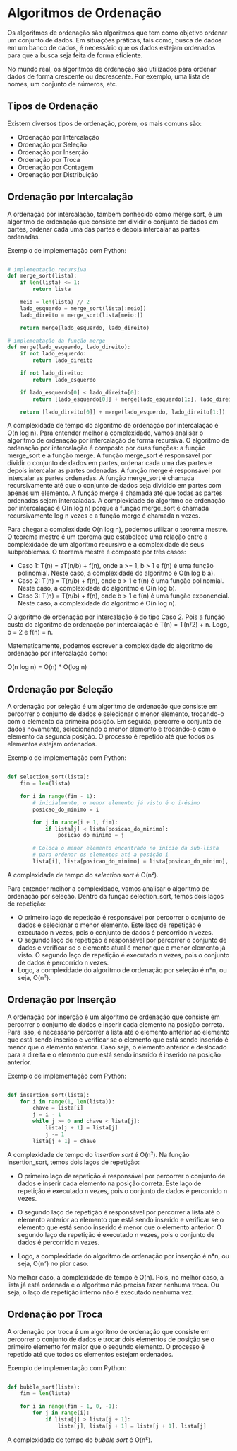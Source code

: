 # Algoritmos de Ordenação 

Os algoritmos de ordenação são algoritmos que tem como objetivo ordenar um conjunto de dados. Em situações práticas, tais como, busca de dados em um banco de dados, é necessário que os dados estejam ordenados para que a busca seja feita de forma eficiente.

No mundo real, os algoritmos de ordenação são utilizados para ordenar dados de forma crescente ou decrescente. Por exemplo, uma lista de nomes, um conjunto de números, etc.

## Tipos de Ordenação

Existem diversos tipos de ordenação, porém, os mais comuns são:

- Ordenação por Intercalação
- Ordenação por Seleção
- Ordenação por Inserção
- Ordenação por Troca
- Ordenação por Contagem
- Ordenação por Distribuição

## Ordenação por Intercalação

A ordenação por intercalação, também conhecido como merge sort, é um algoritmo de ordenação que consiste em dividir o conjunto de dados em partes, ordenar cada uma das partes e depois intercalar as  partes ordenadas.

Exemplo de implementação com Python:

```python

# implementação recursiva
def merge_sort(lista):
    if len(lista) <= 1:
        return lista

    meio = len(lista) // 2
    lado_esquerdo = merge_sort(lista[:meio])
    lado_direito = merge_sort(lista[meio:])

    return merge(lado_esquerdo, lado_direito)

# implementação da função merge
def merge(lado_esquerdo, lado_direito):
    if not lado_esquerdo:
        return lado_direito

    if not lado_direito:
        return lado_esquerdo

    if lado_esquerdo[0] < lado_direito[0]:
        return [lado_esquerdo[0]] + merge(lado_esquerdo[1:], lado_direito)

    return [lado_direito[0]] + merge(lado_esquerdo, lado_direito[1:])

```

A complexidade de tempo do algoritmo de ordenação por intercalação é O(n log n). Para entender melhor a complexidade, vamos analisar o algoritmo de ordenação por intercalação de forma recursiva. O algoritmo de ordenação por intercalação é composto por duas funções: a função merge_sort e a função merge. A função merge_sort é responsável por dividir o conjunto de dados em partes, ordenar cada uma das partes e depois intercalar as partes ordenadas. A função merge é responsável por intercalar as partes ordenadas. A função merge_sort é chamada recursivamente até que o conjunto de dados seja dividido em partes com apenas um elemento. A função merge é chamada até que todas as partes ordenadas sejam intercaladas. A complexidade do algoritmo de ordenação por intercalação é O(n log n) porque a função merge_sort é chamada recursivamente log n vezes e a função merge é chamada n vezes. 

Para chegar a complexidade O(n log n), podemos utilizar o teorema mestre. O teorema mestre é um teorema que estabelece uma relação entre a complexidade de um algoritmo recursivo e a complexidade de seus subproblemas. O teorema mestre é composto por três casos: 

- Caso 1: T(n) = aT(n/b) + f(n), onde a >= 1, b > 1 e f(n) é uma função polinomial. Neste caso, a complexidade do algoritmo é O(n log b a).
- Caso 2: T(n) = T(n/b) + f(n), onde b > 1 e f(n) é uma função polinomial. Neste caso, a complexidade do algoritmo é O(n log b).
- Caso 3: T(n) = T(n/b) + f(n), onde b > 1 e f(n) é uma função exponencial. Neste caso, a complexidade do algoritmo é O(n log n).

O algoritmo de ordenação por intercalação é do tipo Caso 2. Pois a função custo do algoritmo de ordenação por intercalação é T(n) = T(n/2) + n. Logo, b = 2 e f(n) = n.

Matematicamente, podemos escrever a complexidade do algoritmo de ordenação por intercalação como:

O(n log n) = O(n) * O(log n)




## Ordenação por Seleção

A ordenação por seleção é um algoritmo de ordenação que consiste em percorrer o conjunto de dados e selecionar o menor elemento, trocando-o com o elemento da primeira posição. Em seguida, percorre o conjunto de dados novamente, selecionando o menor elemento e trocando-o com o elemento da segunda posição. O processo é repetido até que todos os elementos estejam ordenados.

Exemplo de implementação com Python:

```python

def selection_sort(lista):
    fim = len(lista)

    for i in range(fim - 1):
        # inicialmente, o menor elemento já visto é o i-ésimo
        posicao_do_minimo = i

        for j in range(i + 1, fim):
            if lista[j] < lista[posicao_do_minimo]:
                posicao_do_minimo = j

        # Coloca o menor elemento encontrado no início da sub-lista
        # para ordenar os elementos até a posição i
        lista[i], lista[posicao_do_minimo] = lista[posicao_do_minimo], lista[i]

```

A complexidade de tempo do _selection sort_ é O(n²). 

Para entender melhor a complexidade, vamos analisar o algoritmo de ordenação por seleção. Dentro da função selection_sort, temos dois laços de repetição:

-  O primeiro laço de repetição é responsável por percorrer o conjunto de dados e selecionar o menor elemento. Este laço de repetição é executado n vezes, pois o conjunto de dados é percorrido n vezes.
- O segundo laço de repetição é responsável por percorrer o conjunto de dados e verificar se o elemento atual é menor que o menor elemento já visto. O segundo laço de repetição é executado n vezes, pois o conjunto de dados é percorrido n vezes. 
- Logo, a complexidade do algoritmo de ordenação por seleção é n*n, ou seja, O(n²).



## Ordenação por Inserção

A ordenação por inserção é um algoritmo de ordenação que consiste em percorrer o conjunto de dados e inserir cada elemento na posição correta. Para isso, é necessário percorrer a lista até o elemento anterior ao elemento que está sendo inserido e verificar se o elemento que está sendo inserido é menor que o elemento anterior. Caso seja, o elemento anterior é deslocado para a direita e o elemento que está sendo inserido é inserido na posição anterior.

Exemplo de implementação com Python:

```python

def insertion_sort(lista):
    for i in range(1, len(lista)):
        chave = lista[i]
        j = i - 1
        while j >= 0 and chave < lista[j]:
            lista[j + 1] = lista[j]
            j -= 1
        lista[j + 1] = chave

```

A complexidade de tempo do _insertion sort_ é O(n²). Na função insertion_sort, temos dois laços de repetição:

- O primeiro laço de repetição é responsável por percorrer o conjunto de dados e inserir cada elemento na posição correta. Este laço de repetição é executado n vezes, pois o conjunto de dados é percorrido n vezes.

- O segundo laço de repetição é responsável por percorrer a lista até o elemento anterior ao elemento que está sendo inserido e verificar se o elemento que está sendo inserido é menor que o elemento anterior. O segundo laço de repetição é executado n vezes, pois o conjunto de dados é percorrido n vezes.

- Logo, a complexidade do algoritmo de ordenação por inserção é n*n, ou seja, O(n²) no pior caso.

No melhor caso, a complexidade de tempo é O(n). Pois, no melhor caso, a lista já está ordenada e o algoritmo não precisa fazer nenhuma troca. Ou seja, o laço de repetição interno não é executado nenhuma vez.

## Ordenação por Troca

A ordenação por troca é um algoritmo de ordenação que consiste em percorrer o conjunto de dados e trocar dois elementos de posição se o primeiro elemento for maior que o segundo elemento. O processo é repetido até que todos os elementos estejam ordenados.

Exemplo de implementação com Python:

```python

def bubble_sort(lista):
    fim = len(lista)

    for i in range(fim - 1, 0, -1):
        for j in range(i):
            if lista[j] > lista[j + 1]:
                lista[j], lista[j + 1] = lista[j + 1], lista[j]

```

A complexidade de tempo do _bubble sort_ é O(n²). 




